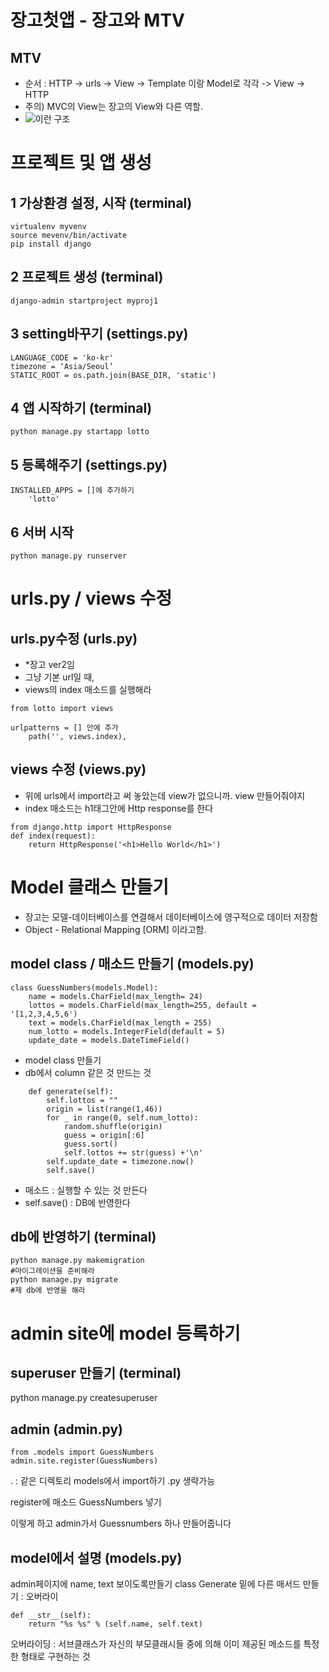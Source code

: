 # 장고첫앱 - 장고와 MTV

## MTV
- 순서 : HTTP -> urls -> View -> Template 이랑 Model로 각각 -> View -> HTTP 
- 주의) MVC의 View는 장고의 View와 다른 역할.
- ![이런 구조](https://www.inflearn.com/wp-content/uploads/django_mtv-1024x768.png)

# 프로젝트 및 앱 생성

## 1 가상환경 설정, 시작 (terminal)
~~~
virtualenv myvenv
source mevenv/bin/activate
pip install django
~~~

## 2 프로젝트 생성 (terminal)
~~~
django-admin startproject myproj1
~~~

## 3 setting바꾸기 (settings.py)
~~~
LANGUAGE_CODE = 'ko-kr'
timezone = ‘Asia/Seoul’
STATIC_ROOT = os.path.join(BASE_DIR, 'static')
~~~

## 4 앱 시작하기 (terminal)
~~~
python manage.py startapp lotto
~~~
## 5 등록해주기 (settings.py)
~~~
INSTALLED_APPS = []에 추가하기
	'lotto'
~~~
## 6 서버 시작
~~~
python manage.py runserver
~~~


# urls.py / views 수정

## urls.py수정 (urls.py) 
- *장고 ver2임
- 그냥 기본 url일 때, 
- views의 index 매소드를 실행해라
~~~
from lotto import views
~~~
~~~	
urlpatterns = [] 안에 추가
	path('', views.index),
~~~
	
## views 수정 (views.py)
- 위에 urls에서 import라고 써 놓았는데 view가 없으니까. view 만들어줘야지
- index 매소드는 h1태그안에 Http response를 한다
~~~
from django.http import HttpResponse
def index(request):
	return HttpResponse('<h1>Hello World</h1>')
~~~



# Model 클래스 만들기

- 장고는 모델-데이터베이스를 연결해서 데이터베이스에 영구적으로 데이터 저장함
- Object - Relational Mapping [ORM] 이라고함.

## model class / 매소드 만들기 (models.py)
~~~
class GuessNumbers(models.Model): 
	name = models.CharField(max_length= 24)
	lottos = models.CharField(max_length=255, default = '[1,2,3,4,5,6')
	text = models.CharField(max_length = 255)
	num_lotto = models.IntegerField(default = 5) 
	update_date = models.DateTimeField()
~~~
- model class 만들기
- db에서 column 같은 것 만드는 것

~~~
	def generate(self):
		self.lottos = ""
		origin = list(range(1,46))
		for _ in range(0, self.num_lotto):
			random.shuffle(origin)
			guess = origin[:6]
			guess.sort()
			self.lottos += str(guess) +'\n'
		self.update_date = timezone.now()
		self.save() 
~~~
- 매소드 : 실행할 수 있는 것 만든다
- self.save() : DB에 반영한다 

## db에 반영하기 (terminal)
~~~
python manage.py makemigration
#마이그레이션을 준비해라
python manage.py migrate
#제 db에 반영을 해라
~~~


# admin site에 model 등록하기 

## superuser 만들기 (terminal)
python manage.py createsuperuser

## admin (admin.py)
~~~
from .models import GuessNumbers
admin.site.register(GuessNumbers)
~~~
. : 같은 디렉토리 
models에서 import하기 .py 생략가능

register에 매소드 GuessNumbers 넣기

이렇게 하고 admin가서 Guessnumbers 하나 만들어줍니다

## model에서 설명 (models.py)
admin페이지에 name, text 보이도록만들기 
class Generate 밑에 다른 매서드 만들기 : 오버라이
~~~
def __str__(self):
	return "%s %s" % (self.name, self.text)
~~~

오버라이딩 : 서브클래스가 자신의 부모클래시들 중에 의해 이미 제공된 메소드를 특정한 형태로 구현하는 것





